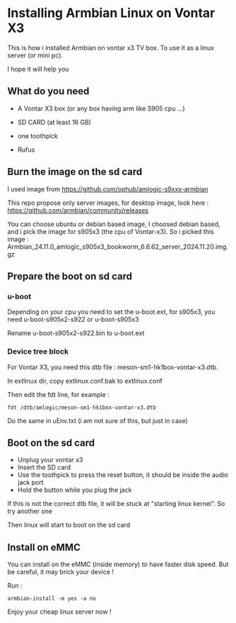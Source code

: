 # Installing Armbian Linux on Vontar X3

This is how i installed Armbian on vontar x3 TV box. To use it as a linux server (or mini pc).

I hope it will help you 



## What do you need

- A Vontar X3 box (or any box having arm like S905 cpu ...)
- SD CARD (at least 16 GB)
- one toothpick

- Rufus

## Burn the image on the sd card

I used image from https://github.com/ophub/amlogic-s9xxx-armbian

This repo propose only server images, for desktop image, look here : https://github.com/armbian/community/releases

You can choose ubuntu or debian based image, 
I choosed debian based, and i pick the image for s905x3 (the cpu of Vontar-x3).
So i picked this image : Armbian_24.11.0_amlogic_s905x3_bookworm_6.6.62_server_2024.11.20.img.gz

## Prepare the boot on sd card

### u-boot
Depending on your cpu you need to set the u-boot.ext, for s905x3, you need u-boot-s905x2-s922 or u-boot-s905x3 

Rename u-boot-s905x2-s922.bin to u-boot.ext 

### Device tree block 

For Vontar X3, you need this dtb file : meson-sm1-hk1box-vontar-x3.dtb.

In extlinux dir, copy extlinux.conf.bak to extlinux.conf

Then edit the fdt line, for example :

    fdt /dtb/amlogic/meson-sm1-hk1box-vontar-x3.dtb

Do the same in uEnv.txt (i am not sure of this, but just in case)

## Boot on the sd card 

- Unplug your vontar x3
- Insert the SD card
- Use the toothpick to press the reset button, it should be inside the audio jack port
- Hold the button while you plug the jack 

If this is not the correct dtb file, it will be stuck at "starting linux kernel". So try another one 

Then linux will start to boot on the sd card

## Install on eMMC

You can install on the eMMC (inside memory) to have faster disk speed.
But be careful, it may brick your device !

Run : 

    armbian-install -m yes -a no

Enjoy your cheap linux server now ! 
